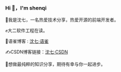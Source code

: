 ### Hi 👋，I'm shenqi

🌟我是沈七，一名热爱技术分享，热爱开源的前端开发者。

✊大二软件工程在读。

💬语雀博客 : [沈七·语雀](https://www.yuque.com/shenqikebangle)

✍️CSDN博客链接：[沈七·CSDN](https://blog.csdn.net/m0_66139206?spm=1011.2441.3001.5343)

💯想做最纯粹的知识分享，期待有幸与你一起进步。

